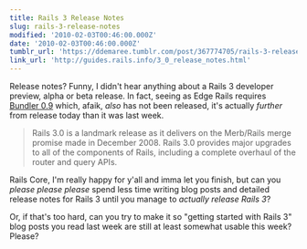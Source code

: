 ```yaml
---
title: Rails 3 Release Notes
slug: rails-3-release-notes
modified: '2010-02-03T00:46:00.000Z'
date: '2010-02-03T00:46:00.000Z'
tumblr_url: 'https://ddemaree.tumblr.com/post/367774705/rails-3-release-notes'
link_url: 'http://guides.rails.info/3_0_release_notes.html'
---
```

Release notes? Funny, I didn't hear anything about a Rails 3 developer preview, alpha or beta release. In fact, seeing as Edge Rails requires [Bundler 0.9](http://github.com/carlhuda/bundler) which, afaik, _also_ has not been released, it's actually _further_ from release today than it was last week.

> Rails 3.0 is a landmark release as it delivers on the Merb/Rails merge promise made in December 2008. Rails 3.0 provides major upgrades to all of the components of Rails, including a complete overhaul of the router and query APIs.

Rails Core, I'm really happy for y'all and imma let you finish, but can you _please please please_ spend less time writing blog posts and detailed release notes for Rails 3 until you manage to _actually release Rails 3_?

Or, if that's too hard, can you try to make it so "getting started with Rails 3" blog posts you read last week are still at least somewhat usable this week? Please?
